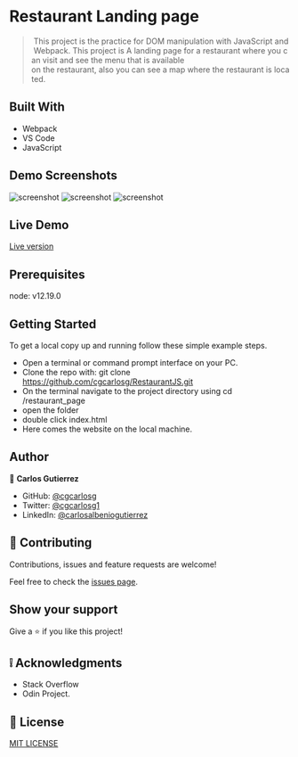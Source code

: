# Restaurant Landing page

>  This project is the practice for DOM manipulation with JavaScript and Webpack. This project is A landing page for a restaurant where you can visit and see the menu that is available on the restaurant, also you can see a map where the restaurant is located.

## Built With

- Webpack
- VS Code
- JavaScript

## Demo Screenshots

![screenshot](screen_1.png)
![screenshot](screen_2.png)
![screenshot](screen_3.png)

## Live Demo

[Live version]()

## Prerequisites

node: v12.19.0

## Getting Started
To get a local copy up and running follow these simple example steps.

- Open a terminal or command prompt interface on your PC.
- Clone the repo with: git clone https://github.com/cgcarlosg/RestaurantJS.git
- On the terminal navigate to the project directory using cd /restaurant_page
- open the folder
- double click index.html
- Here comes the website on the local machine.


## Author

👤 **Carlos Gutierrez**

- GitHub:  [@cgcarlosg](https://github.com/cgcarlosg)
- Twitter: [@cgcarlosg1](https://twitter.com/cgcarlosg1)
- LinkedIn: [@carlosalbeniogutierrez](www.linkedin.com/in/carlosalbeniogutierrez)




## 🤝 Contributing

Contributions, issues and feature requests are welcome!

Feel free to check the [issues page](https://github.com/sumon0002001/restaurant_page/issues).

## Show your support

Give a ⭐️ if you like this project!

## :grey_exclamation: Acknowledgments

- Stack Overflow
- Odin Project.

## 📝 License

[MIT LICENSE](LICENSE)
